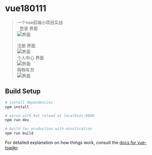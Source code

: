 # vue180111

> 一个vue前端小项目实战  
 
登录 界面   
![界面](https://github.com/mcjisok/vue-project/blob/master/screenhot/1.png)  
   
注册 界面   
![界面](https://github.com/mcjisok/vue-project/blob/master/screenhot/2.png)   
   
个人中心 界面   
![界面](https://github.com/mcjisok/vue-project/blob/master/screenhot/4.png)   
    
购物车页   
![界面](https://github.com/mcjisok/vue-project/blob/master/screenhot/5.png)   

## Build Setup

``` bash
# install dependencies
npm install

# serve with hot reload at localhost:8080
npm run dev

# build for production with minification
npm run build
```

For detailed explanation on how things work, consult the [docs for vue-loader](http://vuejs.github.io/vue-loader).
